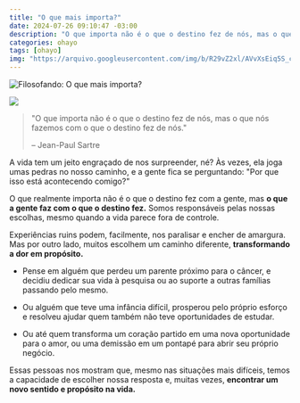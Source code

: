 ```yaml
---
title: "O que mais importa?"
date: 2024-07-26 09:10:47 -03:00
description: "O que importa não é o que o destino fez de nós, mas o que nós fazemos com o que o destino fez de nós"
categories: ohayo
tags: [ohayo]
img: "https://arquivo.googleusercontent.com/img/b/R29vZ2xl/AVvXsEiq5S_cW76BT8fWNskTZ_KWrQXzP7_QrG4A1btuU3DbOwMrQKNkTheMw8nugkaYBuWcgD4gJYZiXtNfBNDRsH3cv-c4j167v1vnurVDboqs_uBb-vyftcPeuhOiYd3Pe8TN4u7jNbhMhIQ/s1600/cora.jpg"
---
```

![Filosofando: O que mais importa?](https://cdn.jsdelivr.net/gh/geanramos/files/img/filosofando.png)

![](https://media.beehiiv.com/uploads/asset/file/951a7412-40bd-47c3-aec8-ded5f65dc669/_-410.jpg)

> "O que importa não é o que o destino fez de nós, mas o que nós fazemos
> com o que o destino fez de nós."
> 
> – Jean-Paul Sartre

A vida tem um jeito engraçado de nos surpreender, né? Às vezes, ela joga umas pedras no nosso caminho, e a gente fica se perguntando: "Por que isso está acontecendo comigo?"

O que realmente importa não é o que o destino fez com a gente, mas  **o que a gente faz com o que o destino fez.**  Somos responsáveis pelas nossas escolhas, mesmo quando a vida parece fora de controle.

Experiências ruins podem, facilmente, nos paralisar e encher de amargura. Mas por outro lado, muitos escolhem um caminho diferente,  **transformando a dor em propósito.**

-   Pense em alguém que perdeu um parente próximo para o câncer, e decidiu dedicar sua vida à pesquisa ou ao suporte a outras famílias passando pelo mesmo.
    
-   Ou alguém que teve uma infância difícil, prosperou pelo próprio esforço e resolveu ajudar quem também não teve oportunidades de estudar.
    
-   Ou até quem transforma um coração partido em uma nova oportunidade para o amor, ou uma demissão em um pontapé para abrir seu próprio negócio.
    

Essas pessoas nos mostram que, mesmo nas situações mais difíceis, temos a capacidade de escolher nossa resposta e, muitas vezes,  **encontrar um novo sentido e propósito na vida.**